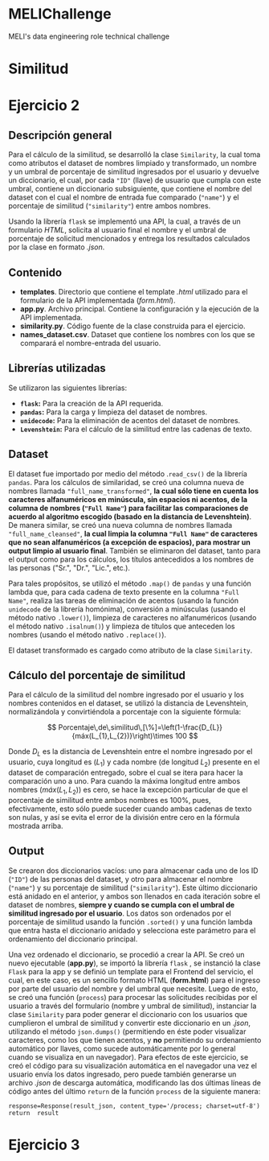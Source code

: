 # MELIChallenge

MELI's data engineering role technical challenge

# Similitud

# Ejercicio 2

## Descripción general

Para el cálculo de la similitud, se desarrolló la clase `Similarity`, la cual toma como atributos el dataset de nombres limpiado y transformado, un nombre y un umbral de porcentaje de similitud ingresados por el usuario y devuelve un diccionario, el cual, por cada `"ID"` (llave) de usuario que cumpla con este umbral, contiene un diccionario subsiguiente, que contiene el nombre del dataset con el cual el nombre de entrada fue comparado (`"name"`) y el porcentaje de similitud (`"similarity"`) entre ambos nombres.

Usando la librería `flask` se implementó una API, la cual, a través de un formulario *HTML*, solicita al usuario final el nombre y el umbral de porcentaje de solicitud mencionados y entrega los resultados calculados por la clase en formato *.json*.

## Contenido

-  **templates**. Directorio que contiene el template *.html* utilizado para el formulario de la API implementada (*form.html*).
-  **app.py**. Archivo principal. Contiene la configuración y la ejecución de la API implementada.
-  **similarity.py**. Código fuente de la clase construida para el ejercicio.
-  **names_dataset.csv**. Dataset que contiene los nombres con los que se comparará el nombre-entrada del usuario.

## Librerías utilizadas

Se utilizaron las siguientes librerías:

-  **`flask`:** Para la creación de la API requerida.
-  **`pandas`:** Para la carga y limpieza del dataset de nombres.
-  **`unidecode`:** Para la eliminación de acentos del dataset de nombres.
-  **`Levenshtein`:** Para el cálculo de la similitud entre las cadenas de texto.

## Dataset

 El dataset fue importado por medio del método .`read_csv()` de la librería `pandas`. Para los cálculos de similaridad, se creó una columna nueva de nombres llamada `"full_name_transformed"`, **la cual sólo tiene en cuenta los caracteres alfanuméricos en minúscula, sin espacios ni acentos, de la columna de nombres (`"Full Name"`) para facilitar las comparaciones de acuerdo al algoritmo escogido (basado en la distancia de Levenshtein)**. De manera similar, se creó una nueva columna de nombres llamada `"full_name_cleansed"`, **la cual limpia la columna `"Full Name"` de caracteres que no sean alfanuméricos (a excepción de espacios), para mostrar un output limpio al usuario final**.  También se eliminaron del dataset, tanto para el output como para los cálculos, los títulos antecedidos a los nombres de las personas ("Sr.", "Dr.", "Lic.", etc.).

Para tales propósitos, se utilizó el método `.map()` de `pandas` y una función lambda que, para cada cadena de texto presente en la columna `"Full Name"`, realiza las tareas de eliminación de acentos (usando la función `unidecode` de la librería homónima), conversión a minúsculas (usando el método nativo `.lower()`), limpieza de caracteres no alfanuméricos (usando el método nativo `.isalnum()`) y limpieza de títulos que anteceden los nombres (usando el método nativo `.replace()`).

El dataset transformado es cargado como atributo de la clase `Similarity`.

## Cálculo del porcentaje de similitud

Para el cálculo de la similitud del nombre ingresado por el usuario y los nombres contenidos en el dataset, se utilizó la distancia de Levenshtein, normalizándola y convirtiéndola a porcentaje con la siguiente fórmula:

$$
Porcentaje\,de\,similitud\,[\%]=\left(1-\frac{D_{L}}{máx(L_{1},L_{2})}\right)\times 100
$$

Donde $D_{L}$ es la distancia de Levenshtein entre el nombre ingresado por el usuario, cuya longitud es ($L_{1}$) y cada nombre (de longitud $L_{2}$) presente en el dataset de comparación entregado, sobre el cual se itera para hacer la comparación uno a uno. Para cuando la máxima longitud entre ambos nombres ($máx(L_{1},L_{2})$) es cero, se hace la excepción particular de que el porcentaje de similitud entre ambos nombres es $100\%$, pues, efectivamente, esto sólo puede suceder cuando ambas cadenas de texto son nulas, y así se evita el error de la división entre cero en la fórmula mostrada arriba.

## Output

Se crearon dos diccionarios vacíos: uno para almacenar cada uno de los ID (`"ID"`) de las personas del dataset, y otro para almacenar el nombre (`"name"`) y su porcentaje de similitud (`"similarity"`). Este último diccionario está anidado en el anterior, y ambos son llenados en cada iteración sobre el dataset de nombres, **siempre y cuando se cumpla con el umbral de similitud ingresado por el usuario**. Los datos son ordenados por el porcentaje de similitud usando la función `.sorted()` y una función lambda que entra hasta el diccionario anidado y selecciona este parámetro para el ordenamiento del diccionario principal.

Una vez ordenado el diccionario, se procedió a crear la API. Se creó un nuevo ejecutable (**app.py**), se importó la librería `flask` , se instanció la clase `Flask` para la app y se definió un template para el Frontend del servicio, el cual, en este caso, es un sencillo formato HTML (**form.html**) para el ingreso por parte del usuario del nombre y del umbral que necesite. Luego de esto, se creó una función (`process`) para procesar las solicitudes recibidas por el usuario a través del formulario (nombre y umbral de similitud), instanciar la clase `Similarity` para poder generar el diccionario con los usuarios que cumplieron el umbral de similitud y convertir este diccionario en un .*json*, utilizando el método `json.dumps()` (permitiendo en éste poder visualizar caracteres, como los que tienen acentos, y **no** permitiendo su ordenamiento automático por llaves, como sucede automáticamente por lo general cuando se visualiza en un navegador). Para efectos de este ejercicio, se creó el código para su visualización automática en el navegador una vez el usuario envía los datos ingresado, pero puede también generarse un archivo *.json* de descarga automática, modificando las dos últimas líneas de código antes del último `return` de la función `process` de la siguiente manera:

`
		    response=Response(result_json, content_type='/process; charset=utf-8')
		    return  result
`
# Ejercicio 3